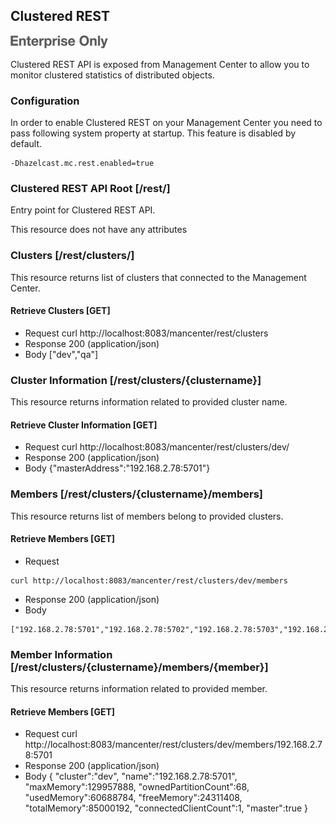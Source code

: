 

## Clustered REST

![](images/enterprise-onlycopy.jpg)

Clustered REST API is exposed from Management Center to allow you to monitor clustered statistics of distributed objects.

### Configuration

In order to enable Clustered REST on your Management Center you need to pass following system property at startup. This feature is disabled by default.

```
-Dhazelcast.mc.rest.enabled=true
```

### Clustered REST API Root [/rest/]

Entry point for Clustered REST API.

This resource does not have any attributes

### Clusters [/rest/clusters/]

This resource returns list of clusters that connected to the Management Center.

#### Retrieve Clusters [GET]
+ Request
      curl http://localhost:8083/mancenter/rest/clusters
+ Response 200 (application/json)
+ Body
      ["dev","qa"]

### Cluster Information [/rest/clusters/{clustername}]

This resource returns information related to provided cluster name.

#### Retrieve Cluster Information [GET]
+ Request
      curl http://localhost:8083/mancenter/rest/clusters/dev/
+ Response 200 (application/json)
+ Body
      {"masterAddress":"192.168.2.78:5701"}

### Members [/rest/clusters/{clustername}/members]

This resource returns list of members belong to provided clusters.

#### Retrieve Members [GET]
+ Request
```
curl http://localhost:8083/mancenter/rest/clusters/dev/members
```
+ Response 200 (application/json)
+ Body
```
["192.168.2.78:5701","192.168.2.78:5702","192.168.2.78:5703","192.168.2.78:5704"]
```
### Member Information [/rest/clusters/{clustername}/members/{member}]

This resource returns information related to provided member.

#### Retrieve Members [GET]
+ Request
      curl http://localhost:8083/mancenter/rest/clusters/dev/members/192.168.2.78:5701
+ Response 200 (application/json)
+ Body
      {
        "cluster":"dev",
        "name":"192.168.2.78:5701",
        "maxMemory":129957888,
        "ownedPartitionCount":68,
        "usedMemory":60688784,
        "freeMemory":24311408,
        "totalMemory":85000192,
        "connectedClientCount":1,
        "master":true
     }
